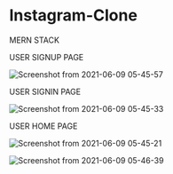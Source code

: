 # Instagram-Clone
MERN STACK 

USER SIGNUP PAGE

![Screenshot from 2021-06-09 05-45-57](https://user-images.githubusercontent.com/51821034/121275206-c8661300-c8e9-11eb-9a0a-055b74e3d978.png)


USER SIGNIN PAGE

![Screenshot from 2021-06-09 05-45-33](https://user-images.githubusercontent.com/51821034/121275266-e764a500-c8e9-11eb-87f7-d6962baf6f2a.png)


USER HOME PAGE

![Screenshot from 2021-06-09 05-45-21](https://user-images.githubusercontent.com/51821034/121275314-02371980-c8ea-11eb-9c52-04b8b1ff300f.png)


![Screenshot from 2021-06-09 05-46-39](https://user-images.githubusercontent.com/51821034/121275338-0f540880-c8ea-11eb-8e6a-be943f0ebb98.png)




